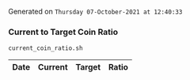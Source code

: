 Generated on `Thursday 07-October-2021 at 12:40:33`

### Current to Target Coin Ratio
`current_coin_ratio.sh`

Date|Current|Target|Ratio
---|---|---|---

